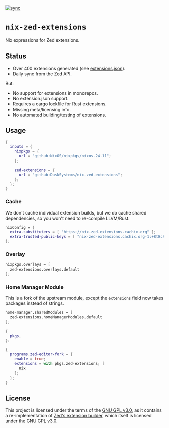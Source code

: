 [![sync](https://github.com/DuskSystems/nix-zed-extensions/actions/workflows/sync.yml/badge.svg)](https://github.com/DuskSystems/nix-zed-extensions/actions/workflows/sync.yml)

# `nix-zed-extensions`

Nix expressions for Zed extensions.

## Status

- Over 400 extensions generated (see [extensions.json](extensions.json)).
- Daily sync from the Zed API.

But:

- No support for extensions in monorepos.
- No extension.json support.
- Requires a cargo lockfile for Rust extensions.
- Missing meta/licensing info.
- No automated building/testing of extensions.

## Usage

```nix
{
  inputs = {
    nixpkgs = {
      url = "github:NixOS/nixpkgs/nixos-24.11";
    };

    zed-extensions = {
      url = "github:DuskSystems/nix-zed-extensions";
    };
  };
}
```

### Cache

We don't cache individual extension builds, but we do cache shared dependencies, so you won't need to re-compile LLVM/Rust.

```nix
nixConfig = {
  extra-substituters = [ "https://nix-zed-extensions.cachix.org" ];
  extra-trusted-public-keys = [ "nix-zed-extensions.cachix.org-1:+8tBcRBR66BzaedNWGDDG/hPA4g3SaEFJJDqrYNaawM=" ];
};
```

### Overlay

```nix
nixpkgs.overlays = [
  zed-extensions.overlays.default
];
```

### Home Manager Module

This is a fork of the upstream module, except the `extensions` field now takes packages instead of strings.

```nix
home-manager.sharedModules = [
  zed-extensions.homeManagerModules.default
];
```

```nix
{
  pkgs,
}:

{
  programs.zed-editor-fork = {
    enable = true;
    extensions = with pkgs.zed-extensions; [
      nix
    ];
  };
}
```

## License

This project is licensed under the terms of the [GNU GPL v3.0](LICENSE), as it contains a re-implementation of [Zed's extension builder](https://github.com/zed-industries/zed/tree/main/crates/extension), which itself is licensed under the GNU GPL v3.0.
